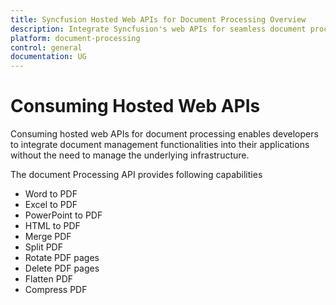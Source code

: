 ```yaml
---
title: Syncfusion Hosted Web APIs for Document Processing Overview
description: Integrate Syncfusion's web APIs for seamless document processing of Word, Excel, PowerPoint, HTML to PDF, and PDF manipulation.
platform: document-processing
control: general
documentation: UG
---
```

# Consuming Hosted Web APIs

Consuming hosted web APIs for document processing enables developers to integrate document management functionalities into their applications without the need to manage the underlying infrastructure. 

The document Processing API provides following capabilities

- Word to PDF
- Excel to PDF
- PowerPoint to PDF
- HTML to PDF
- Merge PDF
- Split PDF
- Rotate PDF pages
- Delete PDF pages
- Flatten PDF
- Compress PDF